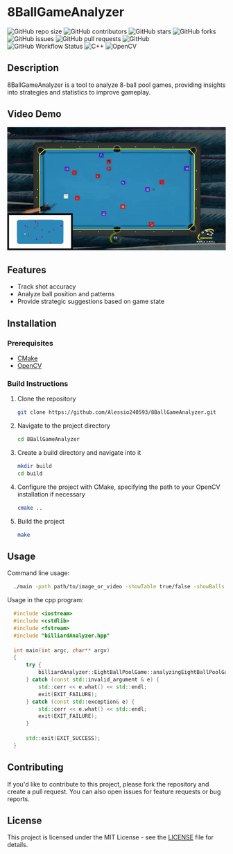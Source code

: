# 8BallGameAnalyzer

![GitHub repo size](https://img.shields.io/github/repo-size/Alessio240593/8BallGameAnalyzer)
![GitHub contributors](https://img.shields.io/github/contributors/Alessio240593/8BallGameAnalyzer)
![GitHub stars](https://img.shields.io/github/stars/Alessio240593/8BallGameAnalyzer?style=social)
![GitHub forks](https://img.shields.io/github/forks/Alessio240593/8BallGameAnalyzer?style=social)
![GitHub issues](https://img.shields.io/github/issues/Alessio240593/8BallGameAnalyzer)
![GitHub pull requests](https://img.shields.io/github/issues-pr/Alessio240593/8BallGameAnalyzer)
![GitHub](https://img.shields.io/github/license/Alessio240593/8BallGameAnalyzer)
![GitHub Workflow Status](https://img.shields.io/github/workflow/status/Alessio240593/8BallGameAnalyzer/CMake?label=build%20on%20Linux)
![C++](https://img.shields.io/badge/C++-11-blue)
![OpenCV](https://img.shields.io/badge/OpenCV-4.5.4-green)

## Description
8BallGameAnalyzer is a tool to analyze 8-ball pool games, providing insights into strategies and statistics to improve gameplay.

## Video Demo
![Demo](billard.gif)

## Features
- Track shot accuracy
- Analyze ball position and patterns
- Provide strategic suggestions based on game state

## Installation

### Prerequisites
- [CMake](https://cmake.org/download/)
- [OpenCV](https://opencv.org/releases/)

### Build Instructions

1. Clone the repository
    ```bash
    git clone https://github.com/Alessio240593/8BallGameAnalyzer.git
    ```

2. Navigate to the project directory
    ```bash
    cd 8BallGameAnalyzer
    ```

3. Create a build directory and navigate into it
    ```bash
    mkdir build
    cd build
    ```

4. Configure the project with CMake, specifying the path to your OpenCV installation if necessary
    ```bash
    cmake ..
    ```

5. Build the project
    ```bash
    make
    ```

## Usage
Command line usage:
  ```bash
    ./main -path path/to/image_or_video -showTable true/false -showBalls true/false -showSegmentation true/false -showMinimap true/false
  ```

Usage in the cpp program:
  ```cpp
    #include <iostream>
    #include <cstdlib>
    #include <fstream>
    #include "billiardAnalyzer.hpp"
    
    int main(int argc, char** argv)
    {
        try {
            billiardAnalyzer::EightBallPoolGame::analyzingEightBallPoolGame("../Resources/videos/game2_clip2.mp4", true, true, false, true);
        } catch (const std::invalid_argument & e) {
            std::cerr << e.what() << std::endl;
            exit(EXIT_FAILURE);
        } catch (const std::exception& e) {
            std::cerr << e.what() << std::endl;
            exit(EXIT_FAILURE);
        }
    
        std::exit(EXIT_SUCCESS);
    }
  ```

## Contributing
If you'd like to contribute to this project, please fork the repository and create a pull request. You can also open issues for feature requests or bug reports.

## License
This project is licensed under the MIT License - see the [LICENSE](LICENSE) file for details.

